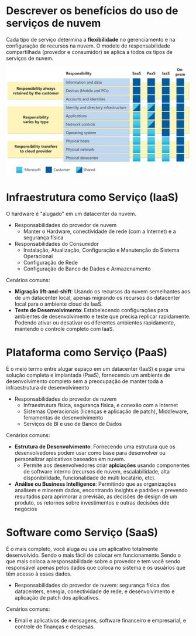 <h1> Descrever os benefícios do uso de serviços de nuvem  </h1>

Cada tipo de serviço determina a **flexibilidade** no gerenciamento e na configuração de recursos na nuvem. O modelo de responsabilidade compartilhada (provedor e consumidor) se aplica a todos os tipos de serviços de nuvem.

<img alt="Modelo de responsabilidade" src="../../assets/shared-responsibility.svg" width="525px">

# Infraestrutura como Serviço (IaaS)

O hardware é "alugado" em um datacenter da nuvem.

- Responsabilidades do provedor de nuvem
  - Manter o Hardware, conectividade de rede (com a Internet) e a segurança física
- Responsabilidades do Consumidor
  - Instalação, Atualização, Configuração e Manutenção do Sistema Operacional
  - Configuração de Rede
  - Configuração de Banco de Dados e Armazenamento

Cenários comuns:

- **Migração lift-and-shift**: Usando os recursos da nuvem semelhantes aos de um datacenter local, apenas migrando os recursos do datacenter local para o ambiente cloud de IaaS.
- **Teste de Desenvolvimento**: Estabelecendo configurações para ambientes de desenvolvimento e teste que precisa replicar rapidamente. Podendo ativar ou desativar os diferentes ambientes rapidamente, mantendo o controle completo com IaaS.

# Plataforma como Serviço (PaaS)

É o meio termo entre alugar espaço em um datacenter (IaaS) e pagar uma solução completa e implantada (PaaS), fornecendo um ambiente de desenvolvimento completo sem a preocupação de manter toda a infraestrutura de desenvolvimento

- Responsabilidades do provedor de nuvem
  - Infraestrutura física, segurança física, e conexão com a Internet
  - Sistemas Operacionais (licenças e aplicação de patch), Middleware, ferramentas de desenvolvimento
  - Serviços de BI e uso de Banco de Dados

Cenários comuns:

- **Estrutura de Desenvolvimento**: Fornecendo uma estrutura que os desenvolvedores podem usar como base para desenvolver ou personalizar aplicativos baseados em nuvem.
  - Permite aos desenvolvedores criar **aplciações** usando componentes de software interno (recursos de nuvem, escalabilidade, alta disponibilidade, funcionalidade de multi locatário, etc).
- **Análise ou Business Intelligence**: Permitindo que as organizações analisem e minerem dados, encontrando insights e padrões e prevendo resultados para aprimorar a previsão, as decisões de design de um produto, os retornos sobre investimentos e outras decisões dde negócios

# Software como Serviço (SaaS)

É o mais completo, você aluga ou usa um aplicativo totalmente desenvolvido. Sendo o mais fácil de colocar em funcionamento.Sendo o que mais coloca a responsabilidade sobre o provedor e tem você sendo responsável apenas pelos dados que coloca no sistema e os usuários que têm acesso à esses dados.

- Responsabilidades do provedor de nuvem: segurança física dos datacenters, energia, conectividade de rede, e desenvolvimento e aplicação de patch dos aplicativos.

Cenários comuns:

- Email e aplicativos de mensagens, software financeiro e empresarial, e controle de finanças e despesas.
